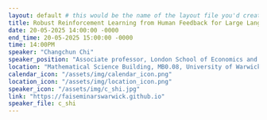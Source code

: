 ```yaml
---
layout: default # this would be the name of the layout file you'd create for events
title: Robust Reinforcement Learning from Human Feedback for Large Language Models Fine-Tuning
date: 20-05-2025 14:00:00 -0000
end_time: 20-05-2025 15:00:00 -0000
time: 14:00PM
speaker: "Changchun Chi"
speaker_position: "Associate professor, London School of Economics and Political Science, UK"
location: "Mathematical Science Building, MB0.08, University of Warwick, Coventry, UK"
calendar_icon: "/assets/img/calendar_icon.png"
location_icon: "/assets/img/location_icon.png"
speaker_icon: "/assets/img/c_shi.jpg"
link: "https://faiseminarswarwick.github.io"
speaker_file: c_shi
---
```


